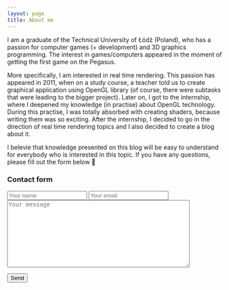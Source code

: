 ```yaml
---
layout: page
title: About me
---
```


I am a graduate of the Technical University of Łódź (Poland), who has a passion for computer games (+ development) and 3D graphics programming. The interest in games/computers appeared in the moment of getting the first game on the Pegasus.

More specifically, I am interested in real time rendering. This passion has appeared in 2011, when on a study course, a teacher told us to create graphical application using OpenGL library (of course, there were subtasks that were leading to the bigger project). Later on, I got to the internship, where I deepened my knowledge (in practise) about OpenGL technology. During this practise, I was totally absorbed with creating shaders, because writing them was so exciting. After the internship, I decided to go in the direction of real time rendering topics and I also decided to create a blog about it.

I belevie that knowledge presented on this blog will be easy to understand for everybody who is interested in this topic. If you have any questions, please fill out the form below 🙂

### Contact form

<form
  action="https://formspree.io/f/xyyogpdb"
  method="POST"
>
  <label>
    <input type="text" name="name" class="form-control" minlength="3" maxlength="50" placeholder="Your name" required>
  </label>
  
  <label>
    <input type="email" name="_replyto" class="form-control" placeholder="Your email" required>
  </label>
 
  <label>
    <textarea name="message" class="form-control" rows="10" cols="50" placeholder="Your message" required></textarea>
  </label>
  
  <button type="submit" class="btn btn-info">Send</button>
</form>
